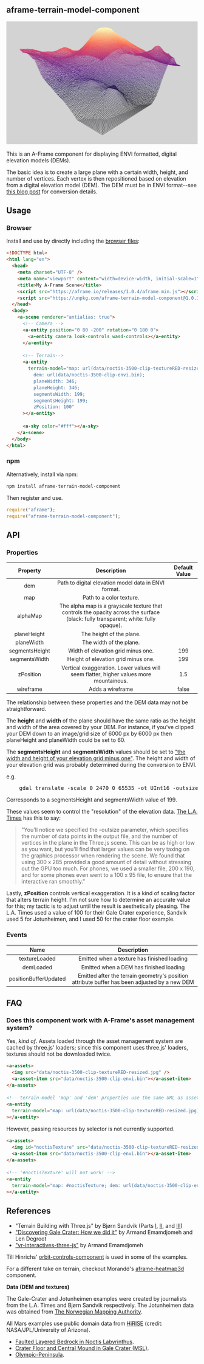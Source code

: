 ## aframe-terrain-model-component

<p align="center">
  <img src="header-image.png" />
</p>

This is an A-Frame component for displaying ENVI formatted, digital elevation models (DEMs).

The basic idea is to create a large plane with a certain width, height, and number of vertices. Each vertex is then repositioned based on elevation from a digital elevation model (DEM). The DEM must be in ENVI format--see [this blog post](http://blog.thematicmapping.org/2013/10/terrain-building-with-threejs-part-1.html) for conversion details.

## Usage

### Browser

Install and use by directly including the [browser files](dist):

```html
<!DOCTYPE html>
<html lang="en">
  <head>
    <meta charset="UTF-8" />
    <meta name="viewport" content="width=device-width, initial-scale=1" />
    <title>My A-Frame Scene</title>
    <script src="https://aframe.io/releases/1.0.4/aframe.min.js"></script>
    <script src="https://unpkg.com/aframe-terrain-model-component@1.0.1/dist/aframe-terrain-model-component.min.js"></script>
  </head>
  <body>
    <a-scene renderer="antialias: true">
      <!-- Camera -->
      <a-entity position="0 80 -200" rotation="0 180 0">
        <a-entity camera look-controls wasd-controls></a-entity>
      </a-entity>

      <!-- Terrain-->
      <a-entity
        terrain-model="map: url(data/noctis-3500-clip-textureRED-resized.jpg);
          dem: url(data/noctis-3500-clip-envi.bin);
          planeWidth: 346;
          planeHeight: 346;
          segmentsWidth: 199;
          segmentsHeight: 199;
          zPosition: 100"
      ></a-entity>

      <a-sky color="#fff"></a-sky>
    </a-scene>
  </body>
</html>
```

### npm

Alternatively, install via npm:

```bash
npm install aframe-terrain-model-component
```

Then register and use.

```js
require("aframe");
require("aframe-terrain-model-component");
```

## API

### Properties

|    Property    |                                                            Description                                                             | Default Value |
| :------------: | :--------------------------------------------------------------------------------------------------------------------------------: | :-----------: |
|      dem       |                                        Path to digital elevation model data in ENVI format.                                        |               |
|      map       |                                                      Path to a color texture.                                                      |               |
|    alphaMap    | The alpha map is a grayscale texture that controls the opacity across the surface (black: fully transparent; white: fully opaque). |               |
|  planeHeight   |                                                      The height of the plane.                                                      |               |
|   planeWidth   |                                                      The width of the plane.                                                       |               |
| segmentsHeight |                                                 Width of elevation grid minus one.                                                 |      199      |
| segmentsWidth  |                                                Height of elevation grid minus one.                                                 |      199      |
|   zPosition    |                       Vertical exaggeration. Lower values will seem flatter, higher values more mountainous.                       |      1.5      |
|   wireframe    |                                                          Adds a wireframe                                                          |     false     |

The relationship between these properties and the DEM data may not be straightforward.

The **height** and **width** of the plane should have the same ratio as the height and width of the area covered by your DEM. For instance, if you've clipped your DEM down to an image/grid size of 6000 px by 6000 px then planeHeight and planeWidth could be set to 60.

The **segmentsHeight** and **segmentsWidth** values should be set to ["the width and height of your elevation grid minus one"](http://blog.thematicmapping.org/2013/10/terrain-building-with-threejs.html). The height and width of your elevation grid was probably determined during the conversion to ENVI.

e.g.

<pre>
    gdal_translate -scale 0 2470 0 65535 -ot UInt16 -outsize <b>200 200</b> -of ENVI jotunheimen.tif jotunheimen.bin
</pre>

Corresponds to a segmentsHeight and segmentsWidth value of 199.

These values seem to control the "resolution" of the elevation data. [The L.A. Times](http://graphics.latimes.com/mars-gale-crater-how-we-did-it/) has this to say:

> "You'll notice we specified the -outsize parameter, which specifies the number of data points in the output file, and the number of vertices in the plane in the Three.js scene. This can be as high or low as you want, but you'll find that larger values can be very taxing on the graphics processor when rendering the scene. We found that using 300 x 285 provided a good amount of detail without stressing out the GPU too much. For phones, we used a smaller file, 200 x 190, and for some phones even went to a 100 x 95 file, to ensure that the interactive ran smoothly."

Lastly, **zPosition** controls vertical exaggeration. It is a kind of scaling factor that alters terrain height. I'm not sure how to determine an accurate value for this; my tactic is to adjust until the result is aesthetically pleasing. The L.A. Times used a value of 100 for their Gale Crater experience, Sandvik used 5 for Jotunheimen, and I used 50 for the crater floor example.

### Events

|         Name          |                                          Description                                          |
| :-------------------: | :-------------------------------------------------------------------------------------------: |
|     textureLoaded     |                          Emitted when a texture has finished loading                          |
|       demLoaded       |                            Emitted when a DEM has finished loading                            |
| positionBufferUpdated | Emitted after the terrain geometry's position attribute buffer has been adjusted by a new DEM |

## FAQ

### Does this component work with A-Frame's asset management system?

Yes, _kind of_. Assets loaded through the asset management system are cached by three.js' loaders; since this component uses three.js' loaders, textures should not be downloaded twice.

```html
<a-assets>
  <img src="data/noctis-3500-clip-textureRED-resized.jpg" />
  <a-asset-item src="data/noctis-3500-clip-envi.bin"></a-asset-item>
</a-assets>

<!-- terrain-model 'map' and 'dem' properties use the same URL as assets in <a-assets>  -->
<a-entity
  terrain-model="map: url(data/noctis-3500-clip-textureRED-resized.jpg); dem: url(data/noctis-3500-clip-envi.bin); planeWidth: 346; planeHeight: 346; segmentsWidth: 199; segmentsHeight: 199; zPosition: 100"
></a-entity>
```

However, passing resources by selector is not currently supported.

```html
<a-assets>
  <img id="noctisTexture" src="data/noctis-3500-clip-textureRED-resized.jpg" />
  <a-asset-item src="data/noctis-3500-clip-envi.bin"></a-asset-item>
</a-assets>

<!-- '#noctisTexture' will not work! -->
<a-entity
  terrain-model="map: #noctisTexture; dem: url(data/noctis-3500-clip-envi.bin); planeWidth: 346; planeHeight: 346; segmentsWidth: 199; segmentsHeight: 199; zPosition: 100"
></a-entity>
```

## References

- "Terrain Building with Three.js" by Bjørn Sandvik (Parts [I](http://blog.thematicmapping.org/2013/10/terrain-building-with-threejs-part-1.html), [II](http://blog.thematicmapping.org/2013/10/terrain-building-with-threejs.html), and [III](http://blog.thematicmapping.org/2013/10/textural-terrains-with-threejs.html))
- ["Discovering Gale Crater: How we did it"](http://graphics.latimes.com/mars-gale-crater-how-we-did-it/) by Armand Emamdjomeh and Len Degroot
- ["vr-interactives-three-js"](https://github.com/datadesk/vr-interactives-three-js) by Armand Emamdjomeh

Till Hinrichs' [orbit-controls-component](https://github.com/tizzle/aframe-orbit-controls-component) is used in some of the examples.

For a different take on terrain, checkout Morandd's [aframe-heatmap3d](https://github.com/morandd/aframe-heatmap3d) component.

**Data (DEM and textures)**

The Gale-Crater and Jotunheimen examples were created by journalists from the L.A. Times and Bjørn Sandvik respectively. The Jotunheimen data was obtained from [The Norwegian Mapping Authority](http://statkart.no/en/).

All Mars examples use public domain data from [HiRISE](http://www.uahirise.org//dtm/) (credit: NASA/JPL/University of Arizona).

- [Faulted Layered Bedrock in Noctis Labyrinthus](http://hirise.lpl.arizona.edu/dtm/dtm.php?ID=ESP_016845_1715).
- [Crater Floor and Central Mound in Gale Crater (MSL)](http://www.uahirise.org/dtm/dtm.php?ID=PSP_009650_1755).
- [Olympic-Peninsula](https://www.sciencebase.gov/catalog/item/5646dc56e4b0e2669b311a3b).
